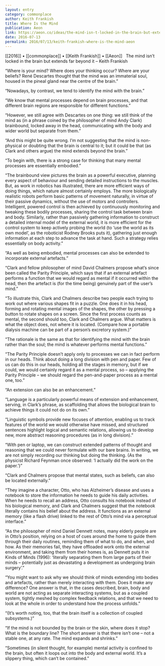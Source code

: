 ```yaml
---
layout: entry
category: commonplace
author: Keith Frankish
title: Where Is the Mind
publication: Aeon
link: https://aeon.co/ideas/the-mind-isn-t-locked-in-the-brain-but-extends-far-beyond-it
date: 2016-07-13
permalink: 2016/07/13/keith-frankish-where-is-the-mind-aeon
---
```


[[2016]] • [[commonplace]] • [[Keith Frankish]] • [[Aeon]]
 
The mind isn’t locked in the brain but extends far beyond it – Keith Frankish

“Where is your mind? Where does your thinking occur? Where are your beliefs? René Descartes thought that the mind was an immaterial soul, housed in the pineal gland near the centre of the brain.”

“Nowadays, by contrast, we tend to identify the mind with the brain.”

“We know that mental processes depend on brain processes, and that different brain regions are responsible for different functions.”

“However, we still agree with Descartes on one thing: we still think of the mind as (in a phrase coined by the philosopher of mind Andy Clark) brainbound, locked away in the head, communicating with the body and wider world but separate from them.”

“And this might be quite wrong. I’m not suggesting that the mind is non-physical or doubting that the brain is central to it; but it could be that (as Clark and others argue) the mind extends beyond the brain.”

“To begin with, there is a strong case for thinking that many mental processes are essentially embodied.”

“The brainbound view pictures the brain as a powerful executive, planning every aspect of behaviour and sending detailed instructions to the muscles. But, as work in robotics has illustrated, there are more efficient ways of doing things, which nature almost certainly employs. The more biologically realistic robots perform basic patterns of movement naturally, in virtue of their passive dynamics, without the use of motors and controllers. Intelligent, powered control is then achieved by continuously monitoring and tweaking these bodily processes, sharing the control task between brain and body. Similarly, rather than passively gathering information to construct a detailed internal model of the external world, it is more efficient for the control system to keep actively probing the world (to ‘use the world as its own model’, as the roboticist Rodney Brooks puts it), gathering just enough information at each step to advance the task at hand. Such a strategy relies essentially on body activity.”

“As well as being embodied, mental processes can also be extended to incorporate external artefacts.”

“Clark and fellow philosopher of mind David Chalmers propose what’s since been called the Parity Principle, which says that if an external artefact performs a function that we would regard as mental if it occurred within the head, then the artefact is (for the time being) genuinely part of the user’s mind.”

“To illustrate this, Clark and Chalmers describe two people each trying to work out where various shapes fit in a puzzle. One does it in his head, forming and rotating mental images of the shapes, the other by pressing a button to rotate shapes on a screen. Since the first process counts as mental, the second should too, Clark and Chalmers argue. What matters is what the object does, not where it is located. (Compare how a portable dialysis machine can be part of a person’s excretory system.)”

“The rationale is the same as that for identifying the mind with the brain rather than the soul; the mind is whatever performs mental functions.”

“The Parity Principle doesn’t apply only to processes we can in fact perform in our heads. Think about doing a long division with pen and paper. Few of us can do this in our heads, holding all the stages in memory, but if we could, we would certainly regard it as a mental process, so – applying the Parity Principle – we should regard the pen-and-paper process as a mental one, too.”

“An extension can also be an enhancement.”

“Language is a particularly powerful means of extension and enhancement, serving, in Clark’s phrase, as scaffolding that allows the biological brain to achieve things it could not do on its own.”

“Linguistic symbols provide new focuses of attention, enabling us to track features of the world we would otherwise have missed, and structured sentences highlight logical and semantic relations, allowing us to develop new, more abstract reasoning procedures (as in long division).”

“With pen or laptop, we can construct extended patterns of thought and reasoning that we could never formulate with our bare brains. In writing, we are not simply recording our thinking but doing the thinking. (As the physicist Richard Feynman once observed: ‘I actually did the work on the paper.’)”

“Clark and Chalmers propose that mental states, such as beliefs, can also be located externally.”

“They imagine a character, Otto, who has Alzheimer’s disease and uses a notebook to store the information he needs to guide his daily activities. When he needs to recall an address, Otto consults his notebook instead of his biological memory, and Clark and Chalmers suggest that the notebook literally contains his belief about the address. It functions as an external memory (like a flash drive) linked to the rest of Otto’s mind via a perceptual interface.”

“As the philosopher of mind Daniel Dennett notes, many elderly people are in Otto’s position, relying on a host of cues around the home to guide them through their daily routines, reminding them of what to do, and when, and how. As their memories fail, they have offloaded work onto the external environment, and taking them from their homes is, as Dennett puts it in Kinds of Minds (1996): ‘literally separating them from large parts of their minds – potentially just as devastating a development as undergoing brain surgery’.”

“You might want to ask why we should think of minds extending into bodies and artefacts, rather than merely interacting with them. Does it make any difference? One answer is that, in the cases described, brain, body and world are not acting as separate interacting systems, but as a coupled system, tightly meshed by complex feedback relations, and that we need to look at the whole in order to understand how the process unfolds.”

“(It’s worth noting, too, that the brain itself is a collection of coupled subsystems.)”

“If the mind is not bounded by the brain or the skin, where does it stop? What is the boundary line? The short answer is that there isn’t one – not a stable one, at any rate. The mind expands and shrinks.”

“Sometimes (in silent thought, for example) mental activity is confined to the brain, but often it loops out into the body and external world. It’s a slippery thing, which can’t be contained.”
